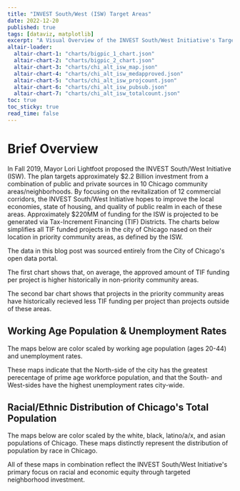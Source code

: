 ```yaml
---
title: "INVEST South/West (ISW) Target Areas"
date: 2022-12-20
published: true
tags: [dataviz, matplotlib]
excerpt: "A Visual Overview of the INVEST South/West Initiative's Target Areas implicated by Tax-Increment Financing."
altair-loader:
  altair-chart-1: "charts/bigpic_1_chart.json"
  altair-chart-2: "charts/bigpic_2_chart.json"
  altair-chart-3: "charts/chi_alt_isw_map.json"
  altair-chart-4: "charts/chi_alt_isw_medapproved.json"
  altair-chart-5: "charts/chi_alt_isw_projcount.json"
  altair-chart-6: "charts/chi_alt_isw_pubsub.json"
  altair-chart-7: "charts/chi_alt_isw_totalcount.json"
toc: true
toc_sticky: true
read_time: false
---
```


# Brief Overview

In Fall 2019, Mayor Lori Lightfoot proposed the INVEST South/West Initiative (ISW). The plan targets approximately $2.2 Billion investment from a combination of public and private sources in 10 Chicago community areas/neighborhoods. By focusing on the revitalization of 12 commercial corridors, the INVEST South/West Initiative hopes to improve the local economies, state of housing, and quality of public realm in each of these areas. Approximately $220MM of funding for the ISW is projected to be generated via Tax-Increment Financing (TIF) Districts. The charts below simplifies all TIF funded projects in the city of Chicago nased on their location in priority community areas, as defined by the ISW. 

The data in this blog post was sourced entirely from the City of Chicago's open data portal.

<div id="altair-chart-1"></div>

The first chart shows that, on average, the approved amount of TIF funding per project is higher historically in non-priority community areas.

<div id="altair-chart-2"></div>

The second bar chart shows that projects in the priority community areas have historically recieved less TIF funding per project than projects outside of these areas.

## Working Age Population & Unemployment Rates

The maps below are color scaled by working age population (ages 20-44) and unemployment rates.

<div id="altair-chart-2"></div>
<div id="altair-chart-3"></div>

These maps indicate that the North-side of the city has the greatest perecentage of prime age workforce population, and that the South- and West-sides have the highest unemployment rates city-wide.

## Racial/Ethnic Distribution of Chicago's Total Population

The maps below are color scaled by the white, black, latino/a/x, and asian populations of Chicago. These maps distinctly represent the distribution of population by race in Chicago.

<div id="altair-chart-4"></div>
<div id="altair-chart-5"></div>
<div id="altair-chart-6"></div>
<div id="altair-chart-7"></div>

All of these maps in combination reflect the INVEST South/West Initiative's primary focus on racial and economic equity through targeted neighborhood investment.

